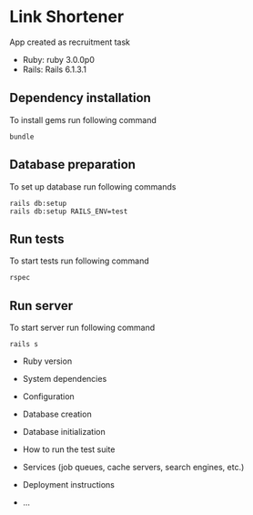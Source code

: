 # Link Shortener

App created as recruitment task

* Ruby: ruby 3.0.0p0
* Rails: Rails 6.1.3.1

## Dependency installation
To install gems run following command
```
bundle
```

## Database preparation
To set up database run following commands
```
rails db:setup
rails db:setup RAILS_ENV=test
```

## Run tests
To start tests run following command
```
rspec
```

## Run server
To start server run following command
```
rails s
```


* Ruby version

* System dependencies

* Configuration

* Database creation

* Database initialization

* How to run the test suite

* Services (job queues, cache servers, search engines, etc.)

* Deployment instructions

* ...
